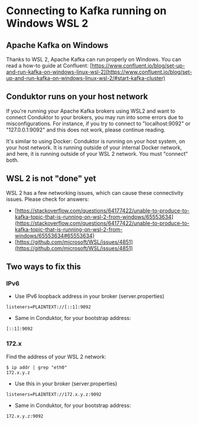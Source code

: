 # Connecting to Kafka running on Windows WSL 2

## Apache Kafka on Windows

Thanks to WSL 2, Apache Kafka can run properly on Windows. You can read a how-to guide at Confluent: [https://www.confluent.io/blog/set-up-and-run-kafka-on-windows-linux-wsl-2](https://www.confluent.io/blog/set-up-and-run-kafka-on-windows-linux-wsl-2/#start-kafka-cluster)

## Conduktor runs on your host network

If you're running your Apache Kafka brokers using WSL2 and want to connect Conduktor to your brokers, you may run into some errors due to misconfigurations. For instance, if you try to connect to "localhost:9092" or "127.0.0.1:9092" and this does not work, please continue reading. 

It's similar to using Docker: Conduktor is running on your host system, on your host network. It is running outside of your internal Docker network, and here, it is running outside of your WSL 2 network. You must "connect" both.

## WSL 2 is not "done" yet

WSL 2 has a few networking issues, which can cause these connectivity issues. Please check for answers:

* [https://stackoverflow.com/questions/64177422/unable-to-produce-to-kafka-topic-that-is-running-on-wsl-2-from-windows/65553634](https://stackoverflow.com/questions/64177422/unable-to-produce-to-kafka-topic-that-is-running-on-wsl-2-from-windows/65553634#65553634)
* [https://github.com/microsoft/WSL/issues/4851](https://github.com/microsoft/WSL/issues/4851)

## Two ways to fix this

### IPv6

* Use IPv6 loopback address in your broker \(server.properties\)

```text
listeners=PLAINTEXT://[::1]:9092
```

* Same in Conduktor, for your bootstrap address:

```text
[::1]:9092
```

### 172.x

Find the address of your WSL 2 network:

```text
$ ip addr | grep "eth0"
172.x.y.z
```

* Use this in your broker \(server.properties\)

```text
listeners=PLAINTEXT://172.x.y.z:9092
```

* Same in Conduktor, for your bootstrap address:

```text
172.x.y.z:9092
```

